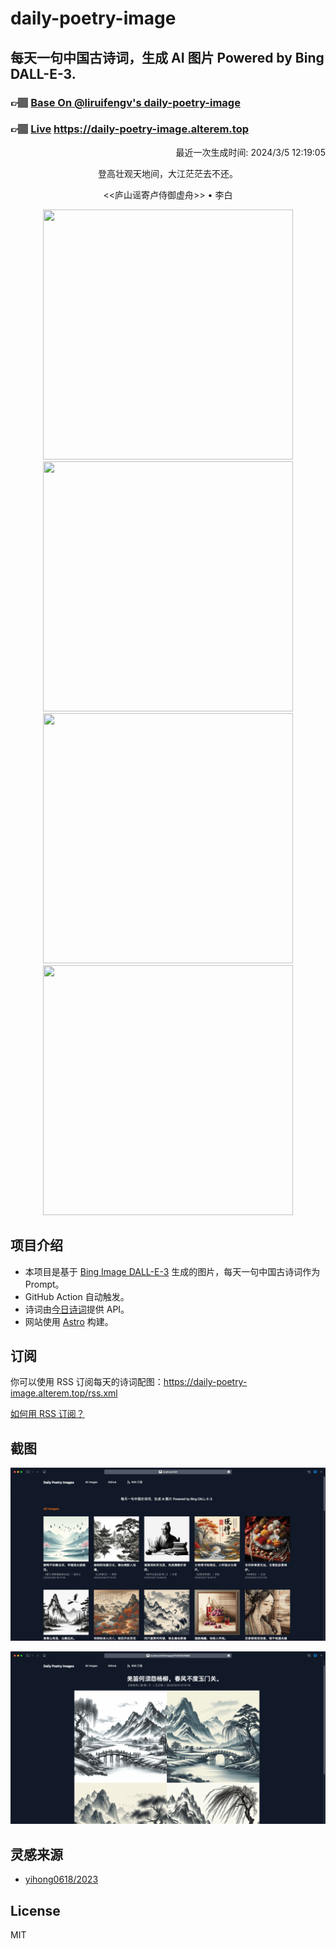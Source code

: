 
# daily-poetry-image

## 每天一句中国古诗词，生成 AI 图片 Powered by Bing DALL-E-3.

### 👉🏽 [Base On @liruifengv's daily-poetry-image](https://github.com/liruifengv/daily-poetry-image)

### 👉🏽 [Live](https://daily-poetry-image.alterem.top/) https://daily-poetry-image.alterem.top

<p align="right">
  最近一次生成时间: 2024/3/5 12:19:05
</p>
<p align="center">
登高壮观天地间，大江茫茫去不还。
</p>
<p align="center">
<<庐山谣寄卢侍御虚舟>> • 李白
</p>
<p align="center">
<img src="https://tse3.mm.bing.net/th/id/OIG4.SOKqTX2PuT8V98jeZopa" height="400" width="400" />
<img src="https://tse3.mm.bing.net/th/id/OIG4.WG0hckCdslgQ2JihRmkL" height="400" width="400" />
<img src="https://tse2.mm.bing.net/th/id/OIG4.s1BWkGp0vNElD6miQPZC" height="400" width="400" />
<img src="https://tse3.mm.bing.net/th/id/OIG4.yuxQmhOg4Cot8QBQJUmw" height="400" width="400" />
</p>

## 项目介绍

-   本项目是基于 [Bing Image DALL-E-3](https://www.bing.com/images/create) 生成的图片，每天一句中国古诗词作为 Prompt。
-   GitHub Action 自动触发。
-   诗词由[今日诗词](https://www.jinrishici.com/)提供 API。
-   网站使用 [Astro](https://astro.build) 构建。

## 订阅

你可以使用 RSS 订阅每天的诗词配图：https://daily-poetry-image.alterem.top/rss.xml

[如何用 RSS 订阅？](https://zhuanlan.zhihu.com/p/55026716)

## 截图

![图片列表](./screenshots/Snipaste_2023-12-28_21-00-26.png)

![图片详情](./screenshots/Snipaste_2023-12-28_21-00-53.png)

## 灵感来源

-   [yihong0618/2023](https://github.com/yihong0618/2023)

## License

MIT
